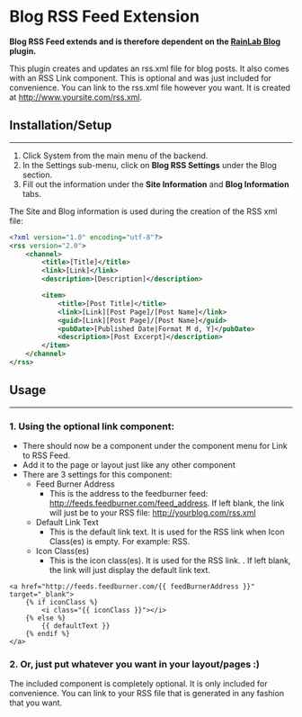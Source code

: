 # Blog RSS Feed Extension

__Blog RSS Feed extends and is therefore dependent on the [RainLab Blog](https://octobercms.com/plugin/rainlab-blog) plugin.__

This plugin creates and updates an rss.xml file for blog posts. It also comes with an RSS Link component. This is optional and was just included for convenience. You can link to the rss.xml file however you want. It is created at http://www.yoursite.com/rss.xml.


## Installation/Setup
---

1. Click System from the main menu of the backend.
2. In the Settings sub-menu, click on __Blog RSS Settings__ under the Blog section.
3. Fill out the information under the __Site Information__ and __Blog Information__ tabs.

The Site and Blog information is used during the creation of the RSS xml file:

```xml
<?xml version="1.0" encoding="utf-8"?>
<rss version="2.0">
    <channel>
        <title>[Title]</title>
        <link>[Link]</link>
        <description>[Description]</description>

        <item>
            <title>[Post Title]</title>
            <link>[Link][Post Page]/[Post Name]</link>
            <guid>[Link][Post Page]/[Post Name]</guid>
            <pubDate>[Published Date|Format M d, Y]</pubDate>
            <description>[Post Excerpt]</description>
        </item>
    </channel>
</rss>
```



## Usage
---
### 1. Using the optional link component:

+ There should now be a component under the component menu for Link to RSS Feed.
+ Add it to the page or layout just like any other component
+ There are 3 settings for this component:
  + Feed Burner Address
    + This is the address to the feedburner feed: http://feeds.feedburner.com/feed_address. If left blank, the link will just be to your RSS file: http://yourblog.com/rss.xml
  + Default Link Text
    + This is the default link text. It is used for the RSS link when Icon Class(es) is empty. For example: <a>RSS</a>.
  + Icon Class(es)
    + This is the icon class(es). It is used for the RSS link. <a><i class="icon icon-rss"></i></a>. If left blank, the link will just display the default link text.

```twig
<a href="http://feeds.feedburner.com/{{ feedBurnerAddress }}" target="_blank">
    {% if iconClass %}
        <i class="{{ iconClass }}"></i>
    {% else %}
        {{ defaultText }}
    {% endif %}
</a>
```

### 2. Or, just put whatever you want in your layout/pages :)

The included component is completely optional. It is only included for convenience. You can link to your RSS file that is generated in any fashion that you want.
